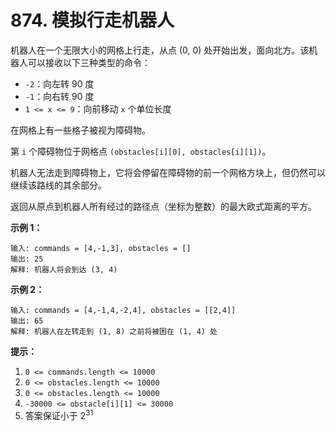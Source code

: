 # 874. 模拟行走机器人

机器人在一个无限大小的网格上行走，从点 (0, 0) 处开始出发，面向北方。该机器人可以接收以下三种类型的命令：

- `-2`：向左转 90 度
- `-1`：向右转 90 度
- `1 <= x <= 9`：向前移动 `x` 个单位长度

在网格上有一些格子被视为障碍物。

第 `i` 个障碍物位于网格点  `(obstacles[i][0], obstacles[i][1])`。

机器人无法走到障碍物上，它将会停留在障碍物的前一个网格方块上，但仍然可以继续该路线的其余部分。

返回从原点到机器人所有经过的路径点（坐标为整数）的最大欧式距离的平方。

**示例 1：**

```()
输入: commands = [4,-1,3], obstacles = []
输出: 25
解释: 机器人将会到达 (3, 4)
```

**示例 2：**

```()
输入: commands = [4,-1,4,-2,4], obstacles = [[2,4]]
输出: 65
解释: 机器人在左转走到 (1, 8) 之前将被困在 (1, 4) 处
```

**提示：**

1. `0 <= commands.length <= 10000`
2. `0 <= obstacles.length <= 10000`
3. `0 <= obstacles.length <= 10000`
4. `-30000 <= obstacle[i][1] <= 30000`
5. 答案保证小于 $2^{31}$
